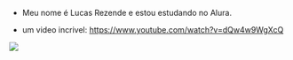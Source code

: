 - Meu nome é Lucas Rezende e estou estudando no Alura.

- um video incrivel: https://www.youtube.com/watch?v=dQw4w9WgXcQ

![](https://media1.tenor.com/m/Kq_bAI7JRDkAAAAC/byuntear-cat.gif)

<!---
LucasRezedeCynira/LucasRezedeCynira is a ✨ special ✨ repository because its `README.md` (this file) appears on your GitHub profile.
You can click the Preview link to take a look at your changes.
--->
